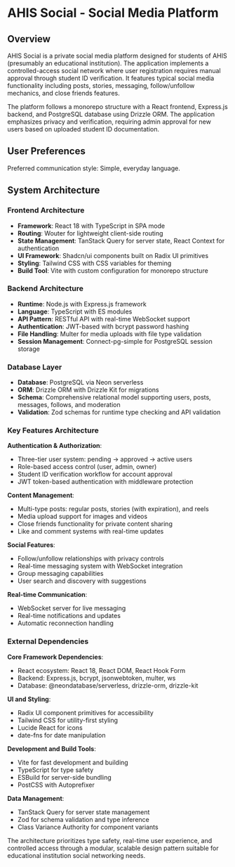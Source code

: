 # AHIS Social - Social Media Platform

## Overview

AHIS Social is a private social media platform designed for students of AHIS (presumably an educational institution). The application implements a controlled-access social network where user registration requires manual approval through student ID verification. It features typical social media functionality including posts, stories, messaging, follow/unfollow mechanics, and close friends features.

The platform follows a monorepo structure with a React frontend, Express.js backend, and PostgreSQL database using Drizzle ORM. The application emphasizes privacy and verification, requiring admin approval for new users based on uploaded student ID documentation.

## User Preferences

Preferred communication style: Simple, everyday language.

## System Architecture

### Frontend Architecture
- **Framework**: React 18 with TypeScript in SPA mode
- **Routing**: Wouter for lightweight client-side routing
- **State Management**: TanStack Query for server state, React Context for authentication
- **UI Framework**: Shadcn/ui components built on Radix UI primitives
- **Styling**: Tailwind CSS with CSS variables for theming
- **Build Tool**: Vite with custom configuration for monorepo structure

### Backend Architecture
- **Runtime**: Node.js with Express.js framework
- **Language**: TypeScript with ES modules
- **API Pattern**: RESTful API with real-time WebSocket support
- **Authentication**: JWT-based with bcrypt password hashing
- **File Handling**: Multer for media uploads with file type validation
- **Session Management**: Connect-pg-simple for PostgreSQL session storage

### Database Layer
- **Database**: PostgreSQL via Neon serverless
- **ORM**: Drizzle ORM with Drizzle Kit for migrations
- **Schema**: Comprehensive relational model supporting users, posts, messages, follows, and moderation
- **Validation**: Zod schemas for runtime type checking and API validation

### Key Features Architecture

**Authentication & Authorization**:
- Three-tier user system: pending → approved → active users
- Role-based access control (user, admin, owner)
- Student ID verification workflow for account approval
- JWT token-based authentication with middleware protection

**Content Management**:
- Multi-type posts: regular posts, stories (with expiration), and reels
- Media upload support for images and videos
- Close friends functionality for private content sharing
- Like and comment systems with real-time updates

**Social Features**:
- Follow/unfollow relationships with privacy controls
- Real-time messaging system with WebSocket integration
- Group messaging capabilities
- User search and discovery with suggestions

**Real-time Communication**:
- WebSocket server for live messaging
- Real-time notifications and updates
- Automatic reconnection handling

### External Dependencies

**Core Framework Dependencies**:
- React ecosystem: React 18, React DOM, React Hook Form
- Backend: Express.js, bcrypt, jsonwebtoken, multer, ws
- Database: @neondatabase/serverless, drizzle-orm, drizzle-kit

**UI and Styling**:
- Radix UI component primitives for accessibility
- Tailwind CSS for utility-first styling
- Lucide React for icons
- date-fns for date manipulation

**Development and Build Tools**:
- Vite for fast development and building
- TypeScript for type safety
- ESBuild for server-side bundling
- PostCSS with Autoprefixer

**Data Management**:
- TanStack Query for server state management
- Zod for schema validation and type inference
- Class Variance Authority for component variants

The architecture prioritizes type safety, real-time user experience, and controlled access through a modular, scalable design pattern suitable for educational institution social networking needs.
